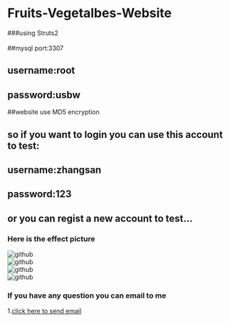 Fruits-Vegetalbes-Website
===================================  
###using Struts2<br />  
##mysql   port:3307<br />  
##        username:root<br />  
##        password:usbw<br />  
##website use MD5 encryption<br />
##        so if you want to login you can use this account to test:<br />
##        username:zhangsan<br />
##        password:123<br />
##        or you can regist a new account to test...
        
### Here is the effect picture   
![github](http://t3.qpic.cn/mblogpic/e613526497dcd0407060/2000 "first")  
![github](http://t3.qpic.cn/mblogpic/5fcd519b6646a210cf34/2000 "first")  
![github](http://t3.qpic.cn/mblogpic/619185c2bc9030bf282a/2000 "first")  
![github](http://t3.qpic.cn/mblogpic/170fe74cb4a910cf1f5a/2000 "first")  


### If you have any question you can email to me   
1.[click here to send email](ysuperpaul@gmail.com)<br />  


